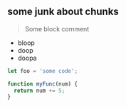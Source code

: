 ## some junk about chunks

> Some block comment

- bloop
- doop
- doopa

```javascript
let foo = 'some code';

function myFunc(num) {
  return num += 5;
}
```